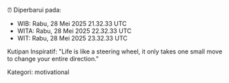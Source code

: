 ⏰ Diperbarui pada:
- WIB: Rabu, 28 Mei 2025 21.32.33 UTC
- WITA: Rabu, 28 Mei 2025 22.32.33 UTC
- WIT: Rabu, 28 Mei 2025 23.32.33 UTC

Kutipan Inspiratif:
"Life is like a steering wheel, it only takes one small move to change your entire direction."


Kategori: motivational


